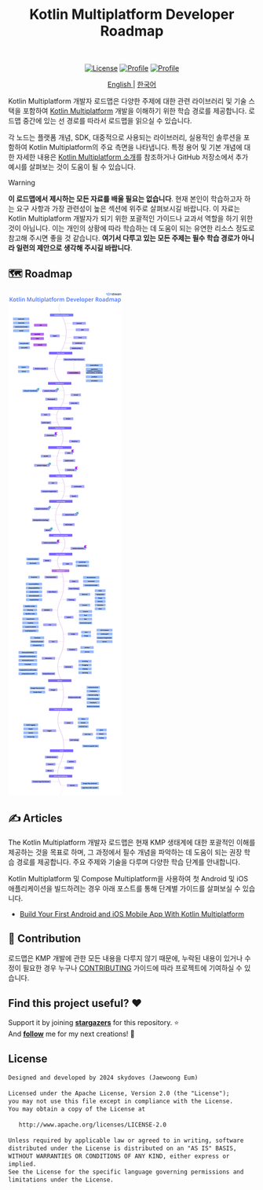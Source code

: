 <h1 align="center">Kotlin Multiplatform Developer Roadmap</h1></br>

<p align="center">
  <a href="https://opensource.org/licenses/Apache-2.0"><img alt="License" src="https://img.shields.io/badge/License-Apache%202.0-blue.svg"/></a>
  <a href="https://github.com/skydoves"><img alt="Profile" src="https://skydoves.github.io/badges/skydoves.svg"/></a>
  <a href="https://github.com/doveletter"><img alt="Profile" src="https://skydoves.github.io/badges/dove-letter.svg"/></a>
</p>

<p align="center">
<a href="/README.md" target="_blank"> English </a> | <a href="/README_KR.md" target="_blank"> 한국어 </a>
<p>

Kotlin Multiplatform 개발자 로드맵은 다양한 주제에 대한 관련 라이브러리 및 기술 스택을 포함하여 [Kotlin Multiplatform](https://kotlinlang.org/docs/multiplatform.html) 개발을 이해하기 위한 학습 경로를 제공합니다. 로드맵 중간에 있는 선 경로를 따라서 로드맵을 읽으실 수 있습니다. <br>

각 노드는 플랫폼 개념, SDK, 대중적으로 사용되는 라이브러리, 실용적인 솔루션을 포함하여 Kotlin Multiplatform의 주요 측면을 나타냅니다. 특정 용어 및 기본 개념에 대한 자세한 내용은 [Kotlin Multiplatform 소개](https://kotlinlang.org/docs/multiplatform-get-started.html)를 참조하거나 GitHub 저장소에서 추가 예시를 살펴보는 것이 도움이 될 수 있습니다. <br>

> [!WARNING]
> **이 로드맵에서 제시하는 모든 자료를 배울 필요는 없습니다**. 현재 본인이 학습하고자 하는 요구 사항과 가장 관련성이 높은 섹션에 위주로 살펴보시길 바랍니다. 이 자료는 Kotlin Multiplatform 개발자가 되기 위한 포괄적인 가이드나 교과서 역할을 하기 위한 것이 아닙니다. 이는 개인의 상황에 따라 학습하는 데 도움이 되는 유연한 리소스 정도로 참고해 주시면 좋을 것 같습니다. **여기서 다루고 있는 모든 주제는 필수 학습 경로가 아니라 일련의 제안으로 생각해 주시길 바랍니다**.

## 🗺 Roadmap

<picture>
  <source media="(prefers-color-scheme: dark)" srcset="images/dark.png">
  <img alt="Roadmap" src="images/light.png">
</picture>

## ✍️ Articles

The Kotlin Multiplatform 개발자 로드맵은 현재 KMP 생태계에 대한 포괄적인 이해를 제공하는 것을 목표로 하며, 그 과정에서 필수 개념을 파악하는 데 도움이 되는 권장 학습 경로를 제공합니다. 주요 주제와 기술을 다루며 다양한 학습 단계를 안내합니다. <br>

Kotlin Multiplatform 및 Compose Multiplatform을 사용하여 첫 Android 및 iOS 애플리케이션을 빌드하려는 경우 아래 포스트를 통해 단계별 가이드를 살펴보실 수 있습니다.

- [Build Your First Android and iOS Mobile App With Kotlin Multiplatform](https://getstream.io/blog/build-app-kotlin-multiplatform/)

## 🤝 Contribution

로드맵은 KMP 개발에 관한 모든 내용을 다루지 않기 때문에, 누락된 내용이 있거나 수정이 필요한 경우 누구나 [CONTRIBUTING](CONTRIBUTING.md) 가이드에 따라 프로젝트에 기여하실 수 있습니다.

## Find this project useful? :heart:

Support it by joining __[stargazers](https://github.com/skydoves/kmp-developer-roadmap/stargazers)__ for this repository. :star: <br>
And __[follow](https://github.com/skydoves)__ me for my next creations! 🤩

## License
```
Designed and developed by 2024 skydoves (Jaewoong Eum)

Licensed under the Apache License, Version 2.0 (the "License");
you may not use this file except in compliance with the License.
You may obtain a copy of the License at

   http://www.apache.org/licenses/LICENSE-2.0

Unless required by applicable law or agreed to in writing, software
distributed under the License is distributed on an "AS IS" BASIS,
WITHOUT WARRANTIES OR CONDITIONS OF ANY KIND, either express or implied.
See the License for the specific language governing permissions and
limitations under the License.
```